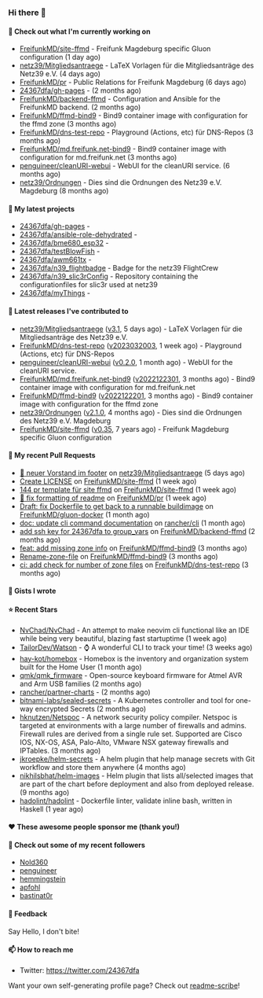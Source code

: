 ### Hi there 👋

#### 👷 Check out what I'm currently working on

- [FreifunkMD/site-ffmd](https://github.com/FreifunkMD/site-ffmd) - Freifunk Magdeburg specific Gluon configuration (1 day ago)
- [netz39/Mitgliedsantraege](https://github.com/netz39/Mitgliedsantraege) - LaTeX Vorlagen für die Mitgliedsanträge des Netz39 e.V. (4 days ago)
- [FreifunkMD/pr](https://github.com/FreifunkMD/pr) - Public Relations for Freifunk Magdeburg (6 days ago)
- [24367dfa/gh-pages](https://github.com/24367dfa/gh-pages) -  (2 months ago)
- [FreifunkMD/backend-ffmd](https://github.com/FreifunkMD/backend-ffmd) - Configuration and Ansible for the FreifunkMD backend. (2 months ago)
- [FreifunkMD/ffmd-bind9](https://github.com/FreifunkMD/ffmd-bind9) - Bind9 container image with configuration for the ffmd zone (3 months ago)
- [FreifunkMD/dns-test-repo](https://github.com/FreifunkMD/dns-test-repo) - Playground (Actions, etc) für DNS-Repos (3 months ago)
- [FreifunkMD/md.freifunk.net-bind9](https://github.com/FreifunkMD/md.freifunk.net-bind9) - Bind9 container image with configuration for md.freifunk.net (3 months ago)
- [penguineer/cleanURI-webui](https://github.com/penguineer/cleanURI-webui) - WebUI for the cleanURI service. (6 months ago)
- [netz39/Ordnungen](https://github.com/netz39/Ordnungen) - Dies sind die Ordnungen des Netz39 e.V. Magdeburg (8 months ago)

#### 🌱 My latest projects

- [24367dfa/gh-pages](https://github.com/24367dfa/gh-pages) - 
- [24367dfa/ansible-role-dehydrated](https://github.com/24367dfa/ansible-role-dehydrated) - 
- [24367dfa/bme680_esp32](https://github.com/24367dfa/bme680_esp32) - 
- [24367dfa/testBlowFish](https://github.com/24367dfa/testBlowFish) - 
- [24367dfa/awm661tx](https://github.com/24367dfa/awm661tx) - 
- [24367dfa/n39_flightbadge](https://github.com/24367dfa/n39_flightbadge) - Badge for the netz39 FlightCrew
- [24367dfa/n39_slic3rConfig](https://github.com/24367dfa/n39_slic3rConfig) - Repository containing the configurationfiles for slic3r used at netz39
- [24367dfa/myThings](https://github.com/24367dfa/myThings) - 

#### 🔭 Latest releases I've contributed to

- [netz39/Mitgliedsantraege](https://github.com/netz39/Mitgliedsantraege) ([v3.1](https://github.com/netz39/Mitgliedsantraege/releases/tag/v3.1), 5 days ago) - LaTeX Vorlagen für die Mitgliedsanträge des Netz39 e.V.
- [FreifunkMD/dns-test-repo](https://github.com/FreifunkMD/dns-test-repo) ([v2023032003](https://github.com/FreifunkMD/dns-test-repo/releases/tag/v2023032003), 1 week ago) - Playground (Actions, etc) für DNS-Repos
- [penguineer/cleanURI-webui](https://github.com/penguineer/cleanURI-webui) ([v0.2.0](https://github.com/penguineer/cleanURI-webui/releases/tag/v0.2.0), 1 month ago) - WebUI for the cleanURI service.
- [FreifunkMD/md.freifunk.net-bind9](https://github.com/FreifunkMD/md.freifunk.net-bind9) ([v2022122301](https://github.com/FreifunkMD/md.freifunk.net-bind9/releases/tag/v2022122301), 3 months ago) - Bind9 container image with configuration for md.freifunk.net
- [FreifunkMD/ffmd-bind9](https://github.com/FreifunkMD/ffmd-bind9) ([v2022122201](https://github.com/FreifunkMD/ffmd-bind9/releases/tag/v2022122201), 3 months ago) - Bind9 container image with configuration for the ffmd zone
- [netz39/Ordnungen](https://github.com/netz39/Ordnungen) ([v2.1.0](https://github.com/netz39/Ordnungen/releases/tag/v2.1.0), 4 months ago) - Dies sind die Ordnungen des Netz39 e.V. Magdeburg
- [FreifunkMD/site-ffmd](https://github.com/FreifunkMD/site-ffmd) ([v0.35](https://github.com/FreifunkMD/site-ffmd/releases/tag/v0.35), 7 years ago) - Freifunk Magdeburg specific Gluon configuration

#### 🔨 My recent Pull Requests

- [👥 neuer Vorstand im footer](https://github.com/netz39/Mitgliedsantraege/pull/10) on [netz39/Mitgliedsantraege](https://github.com/netz39/Mitgliedsantraege) (5 days ago)
- [Create LICENSE](https://github.com/FreifunkMD/site-ffmd/pull/146) on [FreifunkMD/site-ffmd](https://github.com/FreifunkMD/site-ffmd) (1 week ago)
- [144 pr template für site ffmd](https://github.com/FreifunkMD/site-ffmd/pull/145) on [FreifunkMD/site-ffmd](https://github.com/FreifunkMD/site-ffmd) (1 week ago)
- [:memo: fix formatting of readme](https://github.com/FreifunkMD/pr/pull/15) on [FreifunkMD/pr](https://github.com/FreifunkMD/pr) (1 week ago)
- [Draft: fix Dockerfile to get back to a runnable buildimage](https://github.com/FreifunkMD/gluon-docker/pull/18) on [FreifunkMD/gluon-docker](https://github.com/FreifunkMD/gluon-docker) (1 month ago)
- [doc: update cli command documentation](https://github.com/rancher/cli/pull/330) on [rancher/cli](https://github.com/rancher/cli) (1 month ago)
- [add ssh key for 24367dfa to group_vars](https://github.com/FreifunkMD/backend-ffmd/pull/43) on [FreifunkMD/backend-ffmd](https://github.com/FreifunkMD/backend-ffmd) (2 months ago)
- [feat: add missing zone info](https://github.com/FreifunkMD/ffmd-bind9/pull/10) on [FreifunkMD/ffmd-bind9](https://github.com/FreifunkMD/ffmd-bind9) (3 months ago)
- [Rename-zone-file](https://github.com/FreifunkMD/ffmd-bind9/pull/9) on [FreifunkMD/ffmd-bind9](https://github.com/FreifunkMD/ffmd-bind9) (3 months ago)
- [ci: add check for number of zone files](https://github.com/FreifunkMD/dns-test-repo/pull/7) on [FreifunkMD/dns-test-repo](https://github.com/FreifunkMD/dns-test-repo) (3 months ago)

#### 📓 Gists I wrote


#### ⭐ Recent Stars

- [NvChad/NvChad](https://github.com/NvChad/NvChad) - An attempt to make neovim cli functional like an IDE while being very beautiful, blazing fast startuptime  (1 week ago)
- [TailorDev/Watson](https://github.com/TailorDev/Watson) - :watch: A wonderful CLI to track your time! (3 weeks ago)
- [hay-kot/homebox](https://github.com/hay-kot/homebox) - Homebox is the inventory and organization system built for the Home User (1 month ago)
- [qmk/qmk_firmware](https://github.com/qmk/qmk_firmware) - Open-source keyboard firmware for Atmel AVR and Arm USB families (2 months ago)
- [rancher/partner-charts](https://github.com/rancher/partner-charts) -  (2 months ago)
- [bitnami-labs/sealed-secrets](https://github.com/bitnami-labs/sealed-secrets) - A Kubernetes controller and tool for one-way encrypted Secrets (2 months ago)
- [hknutzen/Netspoc](https://github.com/hknutzen/Netspoc) - A network security policy compiler. Netspoc is targeted at environments with a large number of firewalls and admins. Firewall rules are derived from a single rule set. Supported are Cisco IOS, NX-OS, ASA, Palo-Alto, VMware NSX gateway firewalls and IPTables. (3 months ago)
- [jkroepke/helm-secrets](https://github.com/jkroepke/helm-secrets) - A helm plugin that help manage secrets with Git workflow and store them anywhere (4 months ago)
- [nikhilsbhat/helm-images](https://github.com/nikhilsbhat/helm-images) - Helm plugin that lists all/selected images that are part of the chart before deployment and also from deployed release. (9 months ago)
- [hadolint/hadolint](https://github.com/hadolint/hadolint) - Dockerfile linter, validate inline bash, written in Haskell (1 year ago)

#### ❤️ These awesome people sponsor me (thank you!)


#### 👯 Check out some of my recent followers

- [Nold360](https://github.com/Nold360)
- [penguineer](https://github.com/penguineer)
- [hemmingstein](https://github.com/hemmingstein)
- [apfohl](https://github.com/apfohl)
- [bastinat0r](https://github.com/bastinat0r)

#### 💬 Feedback

Say Hello, I don't bite!

#### 📫 How to reach me

- Twitter: https://twitter.com/24367dfa

Want your own self-generating profile page? Check out [readme-scribe](https://github.com/muesli/readme-scribe)!